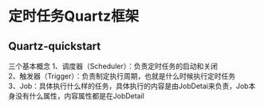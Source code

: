 # 定时任务Quartz框架

## Quartz-quickstart 

三个基本概念
1、调度器（Scheduler）：负责定时任务的启动和关闭  
2、触发器（Trigger）：负责制定执行周期，也就是什么时候执行定时任务  
3、Job：具体执行什么样的任务，具体执行的内容是由JobDetai来负责，Job本身没有什么属性，内容属性都是在JobDetail  


